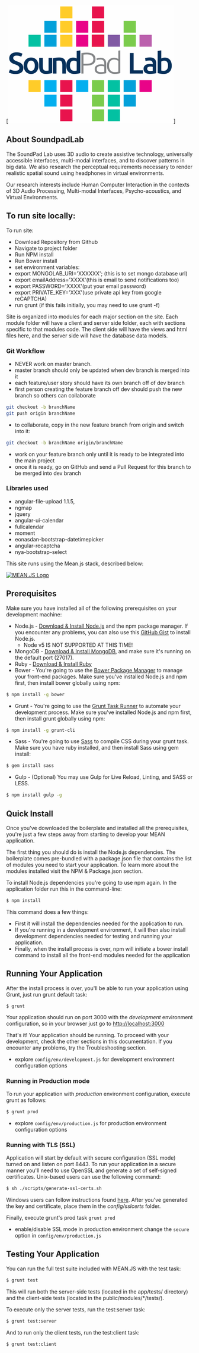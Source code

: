 [![Soundpad Logo](./public/images/logo.png)]

## About SoundpadLab
The SoundPad Lab uses 3D audio to create assistive technology, universally accessible interfaces, multi-modal interfaces, and to discover patterns in big data. We also research the perceptual requirements necessary to render realistic spatial sound using headphones in virtual environments.

Our research interests include Human Computer Interaction in the contexts of 3D Audio Processing, Multi-modal Interfaces, Psycho-acoustics, and Virtual Environments.

## To run site locally:

To run site:
* Download Repository from Github
* Navigate to project folder
* Run NPM install
* Run Bower install
* set environment variables:
* export MONGOLAB_URI='XXXXXX'; (this is to set mongo database url)
* export emailAddress='XXXX'(this is email to send notifications too)
* export PASSWORD='XXXX'(put your email password)
* export PRIVATE_KEY='XXX'(use private api key from google reCAPTCHA)
* run grunt (if this fails initially, you may need to use grunt -f)

Site is organized into modules for each major section on the site. Each module folder will have a client and server side folder, each with sections specific to that modules code. The client side will have the views and html files here, and the server side will have the database data models. 

### Git Workflow
* NEVER work on master branch.
* master branch should only be updated when dev branch is merged into it
* each feature/user story should have its own branch off of dev branch
* first person creating the feature branch off dev  should push the new branch so others can collaborate
```bash
git checkout -b branchName
git push origin branchName
```
* to collaborate, copy in the new feature branch from origin and switch into it:
```bash
git checkout -b branchName origin/branchName
```
* work on your feature branch only until it is ready to be integrated into the main project
* once it is ready, go on GitHub and send a Pull Request for this branch to be merged into dev branch

### Libraries used
* angular-file-upload 1.1.5,
* ngmap
* jquery
* angular-ui-calendar
* fullcalendar
* moment
* eonasdan-bootstrap-datetimepicker
* angular-recaptcha
* nya-bootstrap-select






This site runs using the Mean.js stack, described below:

[![MEAN.JS Logo](http://meanjs.org/img/logo-small.png)](http://meanjs.org/)

## Prerequisites
Make sure you have installed all of the following prerequisites on your development machine:
* Node.js - [Download & Install Node.js](https://nodejs.org/en/download/) and the npm package manager. If you encounter any problems, you can also use this [GitHub Gist](https://gist.github.com/isaacs/579814) to install Node.js.
  * Node v5 IS NOT SUPPORTED AT THIS TIME! 
* MongoDB - [Download & Install MongoDB](http://www.mongodb.org/downloads), and make sure it's running on the default port (27017).
* Ruby - [Download & Install Ruby](https://www.ruby-lang.org/en/documentation/installation/)
* Bower - You're going to use the [Bower Package Manager](http://bower.io/) to manage your front-end packages. Make sure you've installed Node.js and npm first, then install bower globally using npm:

```bash
$ npm install -g bower
```

* Grunt - You're going to use the [Grunt Task Runner](http://gruntjs.com/) to automate your development process. Make sure you've installed Node.js and npm first, then install grunt globally using npm:

```bash
$ npm install -g grunt-cli
```

* Sass - You're going to use [Sass](http://sass-lang.com/) to compile CSS during your grunt task. Make sure you have ruby installed, and then install Sass using gem install:

```bash
$ gem install sass
```

* Gulp - (Optional) You may use Gulp for Live Reload, Linting, and SASS or LESS.

```bash
$ npm install gulp -g
```


## Quick Install
Once you've downloaded the boilerplate and installed all the prerequisites, you're just a few steps away from starting to develop your MEAN application.

The first thing you should do is install the Node.js dependencies. The boilerplate comes pre-bundled with a package.json file that contains the list of modules you need to start your application. To learn more about the modules installed visit the NPM & Package.json section.

To install Node.js dependencies you're going to use npm again. In the application folder run this in the command-line:

```bash
$ npm install
```

This command does a few things:
* First it will install the dependencies needed for the application to run.
* If you're running in a development environment, it will then also install development dependencies needed for testing and running your application.
* Finally, when the install process is over, npm will initiate a bower install command to install all the front-end modules needed for the application

## Running Your Application
After the install process is over, you'll be able to run your application using Grunt, just run grunt default task:

```
$ grunt
```

Your application should run on port 3000 with the *development* environment configuration, so in your browser just go to [http://localhost:3000](http://localhost:3000)

That's it! Your application should be running. To proceed with your development, check the other sections in this documentation.
If you encounter any problems, try the Troubleshooting section.

* explore `config/env/development.js` for development environment configuration options

### Running in Production mode
To run your application with *production* environment configuration, execute grunt as follows:

```bash
$ grunt prod
```

* explore `config/env/production.js` for production environment configuration options


### Running with TLS (SSL)
Application will start by default with secure configuration (SSL mode) turned on and listen on port 8443.
To run your application in a secure manner you'll need to use OpenSSL and generate a set of self-signed certificates. Unix-based users can use the following command:

```bash
$ sh ./scripts/generate-ssl-certs.sh
```

Windows users can follow instructions found [here](http://www.websense.com/support/article/kbarticle/How-to-use-OpenSSL-and-Microsoft-Certification-Authority).
After you've generated the key and certificate, place them in the *config/sslcerts* folder.

Finally, execute grunt's prod task `grunt prod`
* enable/disable SSL mode in production environment change the `secure` option in `config/env/production.js`


## Testing Your Application
You can run the full test suite included with MEAN.JS with the test task:

```bash
$ grunt test
```

This will run both the server-side tests (located in the app/tests/ directory) and the client-side tests (located in the public/modules/*/tests/).

To execute only the server tests, run the test:server task:

```bash
$ grunt test:server
```

And to run only the client tests, run the test:client task:

```bash
$ grunt test:client
```
